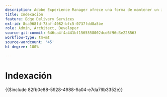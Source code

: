 ```yaml
---
description: Adobe Experience Manager ofrece una forma de mantener un índice de todas las páginas publicadas en una sección concreta del sitio web. Esto se utiliza comúnmente para crear listas y fuentes, y habilitar casos de uso de búsqueda y filtrado para sus páginas o fragmentos de contenido.
title: Indexación
feature: Edge Delivery Services
exl-id: 8ca968fd-73af-4082-bfc5-0737fdd8a5be
role: Admin, Architect, Developer
source-git-commit: 646ca4f4a441bf1565558002dcd6f96d3e228563
workflow-type: tm+mt
source-wordcount: '45'
ht-degree: 100%

---
```


# Indexación

{{$include 82fb0e88-5928-4988-9a04-e7da76b3352e}}

